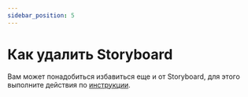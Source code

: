 ```yaml
---
sidebar_position: 5
---
```


# Как удалить Storyboard
Вам может понадобиться избавиться еще и от Storyboard, для этого выполните действия по [инструкции](https://medium.com/swift-productions/ios-start-a-project-without-storyboard-xcode-12-253d785af5e7#:~:text=Navigate%20to%20the%20Info.,it%20with%20the%20minus%20button).
